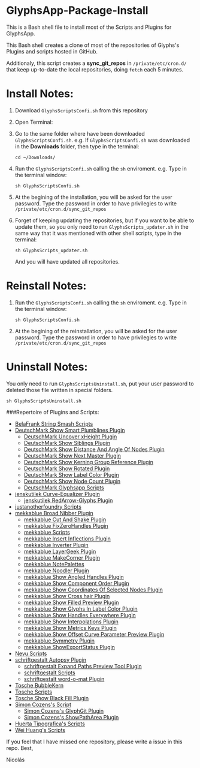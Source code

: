 # GlyphsApp-Package-Install
This is a Bash shell file to install most of the Scripts and Plugins for GlyphsApp.

This Bash shell creates a clone of most of the repositories of Glyphs's Plugins and scripts hosted in GitHub.

Additionaly, this script creates a **sync_git_repos** in `/private/etc/cron.d/` that keep up-to-date the local repositories, doing `fetch` each 5 minutes.

# Install Notes:
1. Download `GlyphsScriptsConfi.sh` from this repository
2. Open Terminal:
3. Go to the same folder where have been downloaded `GlyphsScriptsConfi.sh`. e.g. If  `GlyphsScriptsConfi.sh` was downloaded in the **Downloads** folder, then type in the terminal:  

   ```
   cd ~/Downloads/
   ```  

4. Run the `GlyphsScriptsConfi.sh` calling the `sh` enviroment. e.g. Type in the terminal window:  

   ```
   sh GlyphsScriptsConfi.sh
   ```  

5. At the begining of the installation, you will be asked for the user password. Type the password in order to have privilegies to write `/private/etc/cron.d/sync_git_repos`
6. Forget of keeping updating the repositories, but if you want to be able to update them, so you only need to run `GlyphsScripts_updater.sh` in the same way that it was mentioned with other shell scripts, type in the terminal:  
   
   ```
   sh GlyphsScripts_updater.sh
   ```  

   And you will have updated all repositories.

# Reinstall Notes:
1. Run the `GlyphsScriptsConfi.sh` calling the `sh` enviroment. e.g. Type in the terminal window:  

   ```
   sh GlyphsScriptsConfi.sh
   ```  

2. At the begining of the reinstallation, you will be asked for the user password. Type the password in order to have privilegies to write `/private/etc/cron.d/sync_git_repos`

# Uninstall Notes:
You only need to run `GlyphsScriptsUninstall.sh`, put your user password to deleted those file written in special folders.
   ```
   sh GlyphsScriptsUninstall.sh
   ```

###Repertoire of Plugins and Scripts:

* [BelaFrank String Smash Scripts](https://github.com/BelaFrank/StringSmash)
* [DeutschMark Show Smart Plumblines Plugin](https://github.com/DeutschMark/Show-Smart-Plumblines)
  * [DeutschMark Uncover xHeight Plugin](https://github.com/DeutschMark/Uncover-xHeight)
  * [DeutschMark Show Siblings Plugin](https://github.com/DeutschMark/Show-Siblings)
  * [DeutschMark Show Distance And Angle Of Nodes Plugin](https://github.com/DeutschMark/Show-Distance-And-Angle-Of-Nodes)
  * [DeutschMark Show Next Master Plugin](https://github.com/DeutschMark/Show-Next-Master)
  * [DeutschMark Show Kerning Group Reference Plugin](https://github.com/DeutschMark/Show-Kerning-Group-Reference)
  * [DeutschMark Show Rotated Plugin](https://github.com/DeutschMark/Show-Rotated)
  * [DeutschMark Show Label Color Plugin](https://github.com/DeutschMark/Show-Label-Color)
  * [DeutschMark Show Node Count Plugin](https://github.com/DeutschMark/Show-Node-Count)
  * [DeutschMark Glyphsapp Scripts](https://github.com/DeutschMark/Glyphsapp-Scripts)
* [jenskutilek Curve-Equalizer Plugin](https://github.com/jenskutilek/Curve-Equalizer)
  * [jenskutilek RedArrow-Glyphs Plugin](https://github.com/jenskutilek/RedArrow-Glyphs)
* [justanotherfoundry Scripts](https://github.com/justanotherfoundry/glyphsapp-scripts)
* [mekkablue Broad Nibber Plugin](https://github.com/mekkablue/BroadNibber)
  * [mekkablue Cut And Shake Plugin](https://github.com/mekkablue/CutAndShake)
  * [mekkablue FixZeroHandles Plugin](https://github.com/mekkablue/FixZeroHandles)
  * [mekkablue Scripts](https://github.com/mekkablue/Glyphs-Scripts)
  * [mekkablue Insert Inflections Plugin](https://github.com/mekkablue/InsertInflections)
  * [mekkablue Inverter Plugin](https://github.com/mekkablue/Inverter)
  * [mekkablue LayerGeek Plugin](https://github.com/mekkablue/LayerGeek)
  * [mekkablue MakeCorner Plugin](https://github.com/mekkablue/MakeCorner)
  * [mekkablue NotePalettes](https://github.com/mekkablue/NotePalettes)
  * [mekkablue Noodler Plugin](https://github.com/mekkablue/Noodler)
  * [mekkablue Show Angled Handles Plugin](https://github.com/mekkablue/ShowAngledHandles)
  * [mekkablue Show Component Order Plugin](https://github.com/mekkablue/ShowComponentOrder)
  * [mekkablue Show Coordinates Of Selected Nodes Plugin](https://github.com/mekkablue/ShowCoordinatesOfSelectedNodes)
  * [mekkablue Show Cross hair Plugin](https://github.com/mekkablue/ShowCrosshair)
  * [mekkablue Show Filled Preview Plugin](https://github.com/mekkablue/ShowFilledPreview)
  * [mekkablue Show Glyphs In Label Color Plugin](https://github.com/mekkablue/ShowGlyphsInLabelColor)
  * [mekkablue Show Handles Everywhere Plugin](https://github.com/mekkablue/ShowHandlesEverywhere)
  * [mekkablue Show Interpolations Plugin](https://github.com/mekkablue/ShowInterpolations)
  * [mekkablue Show Metrics Keys Plugin](https://github.com/mekkablue/ShowMetricsKeys)
  * [mekkablue Show Offset Curve Parameter Preview Plugin](https://github.com/mekkablue/ShowOffsetCurveParameterPreview)
  * [mekkablue Symmetry Plugin](https://github.com/mekkablue/Symmetry)
  * [mekkablue ShowExportStatus Plugin](https://github.com/mekkablue/ShowExportStatus)
* [Nevu Scripts](https://github.com/schriftgestalt/Glyphs-Scripts)
* [schriftgestalt Autopsy Plugin](https://github.com/schriftgestalt/Autopsy-Plugin)
  * [schriftgestalt  Expand Paths Preview Tool Plugin](https://github.com/schriftgestalt/Glyphs-Plugins)
  * [schriftgestalt Scripts](https://github.com/schriftgestalt/Glyphs-Scripts)
  * [schriftgestalt word-o-mat Plugin](https://github.com/schriftgestalt/word-o-mat)
*  [Tosche BubbleKern]( https://github.com/Tosche/BubbleKern)
  * [Tosche Scripts](https://github.com/Tosche/Glyphs-Scripts)
  * [Tosche Show Black Fill Plugin](https://github.com/Tosche/ShowBlackFill)
* [Simon Cozens's Script](https://github.com/simoncozens/GlyphsScripts)
  * [Simon Cozens's GlyphGit Plugin](https://github.com/simoncozens/GlyphsGit)
  * [Simon Cozens's ShowPathArea Plugin](https://github.com/simoncozens/GlyphsPlugins)
* [Huerta Tipografica's Scripts](https://github.com/huertatipografica/huertatipografica-scripts)
* [Wei Huang's Scripts](https://github.com/weiweihuanghuang/wei-glyphs-scripts)

If you feel that I have missed one repository, please write a issue in this repo.
Best,

Nicolás
